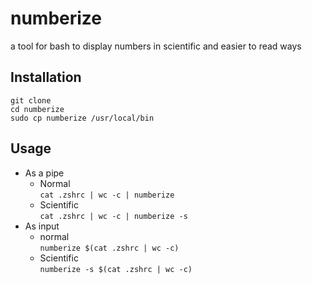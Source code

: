 # numberize
a tool for bash to display numbers in scientific and easier to read ways

## Installation
```
git clone
cd numberize
sudo cp numberize /usr/local/bin
```

## Usage
- As a pipe
  - Normal</br>
  `cat .zshrc | wc -c | numberize`
  - Scientific</br>
  `cat .zshrc | wc -c | numberize -s`
- As input
  - normal</br>
  `numberize $(cat .zshrc | wc -c)`
  - Scientific</br>
  `numberize -s $(cat .zshrc | wc -c)`
